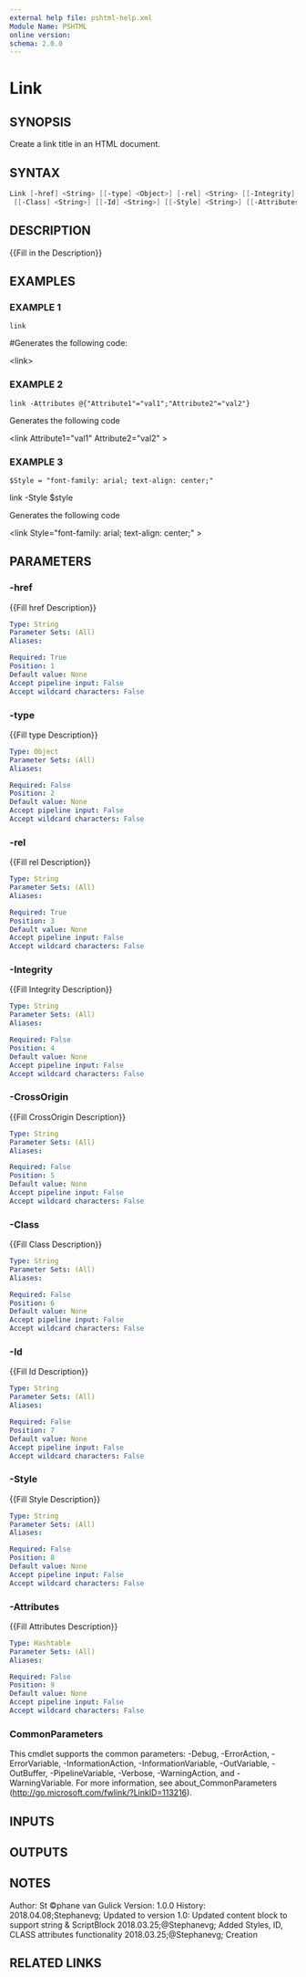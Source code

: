 ```yaml
---
external help file: pshtml-help.xml
Module Name: PSHTML
online version:
schema: 2.0.0
---
```


# Link

## SYNOPSIS
Create a link title in an HTML document.

## SYNTAX

``` powershell
Link [-href] <String> [[-type] <Object>] [-rel] <String> [[-Integrity] <String>] [[-CrossOrigin] <String>]
 [[-Class] <String>] [[-Id] <String>] [[-Style] <String>] [[-Attributes] <Hashtable>] [<CommonParameters>]
```

## DESCRIPTION
{{Fill in the Description}}

## EXAMPLES

### EXAMPLE 1
```
link
```

#Generates the following code:

\<link\>

### EXAMPLE 2
```
link -Attributes @{"Attribute1"="val1";"Attribute2"="val2"}
```

Generates the following code

\<link Attribute1="val1" Attribute2="val2"  \>

### EXAMPLE 3
```
$Style = "font-family: arial; text-align: center;"
```

link -Style $style

Generates the following code

\<link Style="font-family: arial; text-align: center;"  \>

## PARAMETERS

### -href
{{Fill href Description}}

```yaml
Type: String
Parameter Sets: (All)
Aliases:

Required: True
Position: 1
Default value: None
Accept pipeline input: False
Accept wildcard characters: False
```

### -type
{{Fill type Description}}

```yaml
Type: Object
Parameter Sets: (All)
Aliases:

Required: False
Position: 2
Default value: None
Accept pipeline input: False
Accept wildcard characters: False
```

### -rel
{{Fill rel Description}}

```yaml
Type: String
Parameter Sets: (All)
Aliases:

Required: True
Position: 3
Default value: None
Accept pipeline input: False
Accept wildcard characters: False
```

### -Integrity
{{Fill Integrity Description}}

```yaml
Type: String
Parameter Sets: (All)
Aliases:

Required: False
Position: 4
Default value: None
Accept pipeline input: False
Accept wildcard characters: False
```

### -CrossOrigin
{{Fill CrossOrigin Description}}

```yaml
Type: String
Parameter Sets: (All)
Aliases:

Required: False
Position: 5
Default value: None
Accept pipeline input: False
Accept wildcard characters: False
```

### -Class
{{Fill Class Description}}

```yaml
Type: String
Parameter Sets: (All)
Aliases:

Required: False
Position: 6
Default value: None
Accept pipeline input: False
Accept wildcard characters: False
```

### -Id
{{Fill Id Description}}

```yaml
Type: String
Parameter Sets: (All)
Aliases:

Required: False
Position: 7
Default value: None
Accept pipeline input: False
Accept wildcard characters: False
```

### -Style
{{Fill Style Description}}

```yaml
Type: String
Parameter Sets: (All)
Aliases:

Required: False
Position: 8
Default value: None
Accept pipeline input: False
Accept wildcard characters: False
```

### -Attributes
{{Fill Attributes Description}}

```yaml
Type: Hashtable
Parameter Sets: (All)
Aliases:

Required: False
Position: 9
Default value: None
Accept pipeline input: False
Accept wildcard characters: False
```

### CommonParameters
This cmdlet supports the common parameters: -Debug, -ErrorAction, -ErrorVariable, -InformationAction, -InformationVariable, -OutVariable, -OutBuffer, -PipelineVariable, -Verbose, -WarningAction, and -WarningVariable.
For more information, see about_CommonParameters (http://go.microsoft.com/fwlink/?LinkID=113216).

## INPUTS

## OUTPUTS

## NOTES
Author: St ©phane van Gulick
Version: 1.0.0
History:
    2018.04.08;Stephanevg; Updated to version 1.0: Updated content block to support string & ScriptBlock
    2018.03.25;@Stephanevg; Added Styles, ID, CLASS attributes functionality
    2018.03.25;@Stephanevg; Creation

## RELATED LINKS
